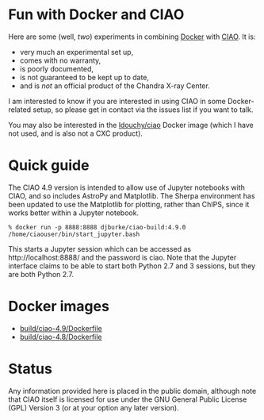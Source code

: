 # Fun with Docker and CIAO

Here are some (well, *two*) experiments in combining
[Docker](https://docs.docker.com/) with
[CIAO](http://cxc.harvard.edu/ciao/). It is:

- very much an experimental set up,
- comes with no warranty,
- is poorly documented,
- is not guaranteed to be kept up to date,
- and is *not* an official product of the Chandra X-ray Center.

I am interested to know if you are interested in using CIAO in some
Docker-related setup, so please get in contact via the issues list if you want
to talk.

You may also be interested in the
[ldouchy/ciao](https://hub.docker.com/r/ldouchy/ciao/) Docker image (which I
have not used, and is also not a CXC product).

# Quick guide

The CIAO 4.9 version is intended to allow use of Jupyter notebooks with
CIAO, and so includes AstroPy and Matplotlib. The Sherpa environment has
been updated to use the Matplotlib for plotting, rather than ChIPS, since
it works better within a Jupyter notebook.

```
% docker run -p 8888:8888 djburke/ciao-build:4.9.0 /home/ciaouser/bin/start_jupyter.bash
```

This starts a Jupyter session which can be accessed as http://localhost:8888/
and the password is ciao. Note that the Jupyter interface claims to be able to
start both Python 2.7 and 3 sessions, but they are both Python 2.7.

# Docker images

- [build/ciao-4.9/Dockerfile](https://hub.docker.com/r/djburke/ciao-build/)
- [build/ciao-4.8/Dockerfile](https://hub.docker.com/r/djburke/ciao-build/)

# Status

Any information provided here is placed in the public domain, although note
that CIAO itself is licensed for use under the GNU General Public License (GPL)
Version 3 (or at your option any later version).

